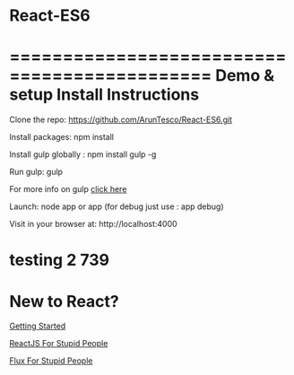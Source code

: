 # React-ES6
=============================================
Demo & setup Install Instructions
=============================================

Clone the repo: https://github.com/ArunTesco/React-ES6.git

Install packages: npm install

Install gulp globally :   npm install gulp -g

Run gulp: gulp 

For more info on gulp [click here](http://www.smashingmagazine.com/2014/06/11/building-with-gulp/)

Launch: node app or app (for debug just use : app debug)

Visit in your browser at: http://localhost:4000




testing 2 739
============================================
New to React?
============================================
[Getting Started](https://blog.risingstack.com/the-react-way-getting-started-tutorial/)

[ReactJS For Stupid People](http://blog.andrewray.me/reactjs-for-stupid-people)

[Flux For Stupid People](http://blog.andrewray.me/flux-for-stupid-people/)


